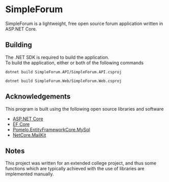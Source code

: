 ﻿# SimpleForum
SimpleForum is a lightweight, free open source forum application written in ASP.NET Core.

## Building
The .NET SDK is required to build the application.<br>
To build the application, either or both of the following commands

```shell
dotnet build SimpleForum.API/SimpleForum.API.csproj
```

```shell
dotnet build SimpleForum.Web/SimpleForum.Web.csproj
```

## Acknowledgements
This program is built using the following open source libraries and software
- [ASP.NET Core](https://github.com/dotnet/aspnetcore)
- [EF Core](https://github.com/dotnet/efcore)
- [Pomelo.EntityFrameworkCore.MySql](https://github.com/PomeloFoundation/Pomelo.EntityFrameworkCore.MySql)
- [NetCore.MailKit](https://github.com/myloveCc/NETCore.MailKit)

## Notes
This project was written for an extended college project, and thus some functions which are typically achieved with the use of libraries are implemented manually.
